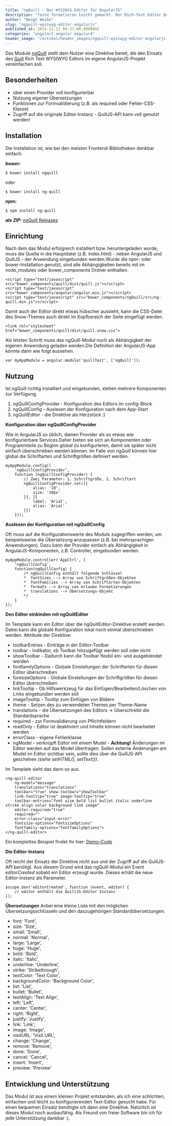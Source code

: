 ```yaml
---
title: "ngQuill - Der WYSIWYG Editor für AngularJS"
description: "Texte formatieren leicht gemacht. Der Rich-Text Editor QuillJS jetzt auch für eure AngularJS Anwendung."
author: "Bengt Weiße"
slug: "ngquill-wysiwyg-editor-angularjs"
published_at: 2015-12-11 08:37:00.000000Z
categories: "angular2 angular angular4"
header_image: "/artikel/header_images/ngquill-wysiwyg-editor-angularjs.jpg"
---
```


Das Module [ngQuill] stellt dem Nutzer eine Direktive bereit, die den Einsatz des [Quill] Rich Text WYSIWYG Editors im eigene AngularJS-Projekt vereinfachen soll.

## Besonderheiten
  - über einen Provider voll konfigurierbar
  - Nutzung eigener Übersetzungen
  - Funktionen zur Formvalidierung (z.B. als required oder Fehler-CSS-Klasse)
  - Zugriff auf die originale Editor-Instanz - QuillJS-API kann voll genutzt werden!

## Installation
Die Installation ist, wie bei den meisten Frontend-Bibliotheken denkbar einfach:

__*bower:*__

    $ bower install ngquill

oder

    $ bower install ng-quill


__*npm:*__

    $ npm install ng-quill

__*als ZIP:*__
[ngQuill Releases](https://github.com/KillerCodeMonkey/ngQuill/releases)

## Einrichtung
Nach dem das Modul erfolgreich installiert bzw. heruntergeladen wurde, muss die Quelle in die Hauptdatei (z.B. index.html) - neben AngularJS und QuillJS - der Anwendung eingebunden werden.Wurde die npm- oder bower-Installation genutzt, sind alle Abhängigkeiten bereits mit im node_modules oder bower_components Ordner enthalten.

    <script type="text/javascript" src="bower_components/quill/dist/quill.js"></script>
    <script type="text/javascript" src="bower_components/angular/angular.min.js"></script>
    <script type="text/javascript" src="bower_components/ngQuill/src/ng-quill.min.js"></script>

Damit auch der Editor direkt etwas hübscher aussieht, kann die CSS-Datei des Snow-Themes auch direkt im Kopfbereich der Seite eingefügt werden.

    <link rel="stylesheet" href="bower_components/quill/dist/quill.snow.css">

Als letzten Schritt muss das ngQuill-Modul noch als Abhängigkeit der eigenen Anwendung geladen werden.Die Definition der AngularJS-App könnte dann wie folgt aussehen.

    var myAppModule = angular.module('quillTest', ['ngQuill']);

## Nutzung
Ist ngQuill richtig installiert und eingebunden, stehen mehrere Komponenten zur Verfügung.

  1. ngQuillConfigProvider - Konfiguration des Editors im config-Block
  2. ngQuillConfig - Auslesen der Konfiguration nach dem App-Start
  3. ngQuillEditor - die Direktive als Herzstück :)

__Konfiguration über ngQuillConfigProvider__

Wie in AngularJS so üblich, dienen Provider als so etwas wie konfigurierbare Services.Daher bieten sie sich an Komponenten oder Programmteile zu Beginn global zu konfigurieren, damit sie später nicht einfach überschrieben werden können. Im Falle von ngQuill können hier global die Schriftarten und Schriftgrößen definiert werden.

    myAppModule.config([
        'ngQuillConfigProvider',
        function (ngQuillConfigProvider) {
            // Zwei Parameter: 1. Schriftgröße, 2. Schriftart
            ngQuillConfigProvider.set([{
                alias: '10',
                size: '10px'
            }], [{
                label: 'Arial',
                alias: 'Arial'
            }])
        }]);

__Auslesen der Konfiguration mit ngQuillConfig__

Oft muss auf die Konfigurationswerte des Moduls zugegriffen werden, um beispielsweise die Übersetzung anzupassen (z.B. bei mehrsprachigen Anwendungen). Dazu kann der Provider einfach als Abhängigkeit in AngularJS-Komponenten, z.B. Controller, eingebunden werden.

    myAppModule.controller('AppCtrl', [
        'ngQuillConfig',
        function(ngQuillConfig) {
            /* ngQuillConfig enthält folgende Schlüssel
            *  fontSizes --> Array von Schriftgrößen-Objekten
            *  fontFamilies --> Array von Schriftarten-Objekten
            *  formats --> Array von erlaube Formatierungen
            *  translations --> Übersetzungs-Objekt
            */
        }
    });

__Den Editor einbinden mit ngQuillEditor__

Im Template kann ein Editor über die ngQuillEditor-Direktive erstellt werden. Dabei kann die globale Konfiguration lokal noch einmal überschrieben werden.
Attribute der Direktive:

 - toolbarEntries - Einträge in der Editor-Toolbar
 - toolbar - Indikator, ob Toolbar hinzugefügt werden soll oder nicht
 - showToolbar - Dadurch kann die Toolbar flexbil ein- und ausgeblendet werden
 - fontfamilyOptions - Globale Einstellungen der Schriftarten für diesen Editor überschreiben
 - fontsizeOptions - Globale Einstellungen der Schriftgrößen für diesen Editor überschreiben
 - linkTooltip - Ob Hilfswerkzeug für das Einfügen/Bearbeiten/Löschen von Links eingebunden werden soll
 - imageTooltip - Tooltip zum Einfügen von Bildern
 - theme - Setzen des zu verwendeten Themes per Theme-Name
 - translations - die Übersetzungen des Editors -> Überschreibt die Standardsprache
 - required - zur Formvalidierung von Pflichtfeldern
 - readOnly - Editor ist deaktiviert und Inhalte können nicht bearbeitet werden
 - errorClass - eigene Fehlerklasse
 - ngModel - verknüpft Editor mit einem Model - __Achtung!__ Änderungen im Editor werden auf das Model übertragen. Sollen externe Änderungen am Model im Editor sichtbar sein, sollte dies über die QuillJS-API geschehen *(siehe setHTML(), setText())*.

Im Template sieht das dann so aus.

    <ng-quill-editor
        ng-model="message"
        translations="translations"
        toolbar="true" show-toolbar="showToolbar"
        link-tooltip="true" image-tooltip="true"
        toolbar-entries="font size bold list bullet italic underline strike align color background link image"
        editor-required="true"
        required=""
        error-class="input-error"
        fontsize-options="fontsizeOptions"
        fontfamily-options="fontfamilyOptions">
    </ng-quill-editor>

Ein komplettes Beispiel findet Ihr hier:
[Demo-Code]

__Die Editor-Instanz__

Oft reicht der Einsatz der Direktive nicht aus und der Zugriff auf die QuillJS-API benötigt. Aus diesem Grund wird das ngQuill-Modul ein Event *editorCreated* sobald ein Editor erzeugt wurde. Dieses erhält die neue Editor-Instanz als Parameter.

    $scope.$on('editorCreated', function (event, editor) {
        // editor enthält die QuillJS-Editor Instanz
    });

__Übersetzungen__
Anbei eine kleine Liste mit den möglichen Übersetzungsschlüsseln und den daszugehörigen Standardübersetzungen.

 - font: 'Font',
 - size: 'Size',
 - small: 'Small',
 - normal: 'Normal',
 - large: 'Large',
 - huge: 'Huge',
 - bold: 'Bold',
 - italic: 'Italic',
 - underline: 'Underline',
 - strike: 'Strikethrough',
 - textColor: 'Text Color',
 - backgroundColor: 'Background Color',
 - list: 'List',
 - bullet: 'Bullet',
 - textAlign: 'Text Align',
 - left: 'Left',
 - center: 'Center',
 - right: 'Right',
 - justify: 'Justify',
 - link: 'Link',
 - image: 'Image',
 - visitURL: 'Visit URL',
 - change: 'Change',
 - remove: 'Remove',
 - done: 'Done',
 - cancel: 'Cancel',
 - insert: 'Insert',
 - preview: 'Preview'

## Entwicklung und Unterstützung

Das Modul ist aus einem kleinen Projekt entstanden, als ich eine schlichten, einfachen und leicht zu konfigurierenden Text-Editor gesucht habe. Für einen bequemen Einsatz benötigte ich dann eine Direktive. Natürlich ist dieses Modul noch ausbaufähig. Als Freund von freier Software bin ich für jede Unterstützung dankbar :).

   [quill]: <http://quilljs.com/>
   [ngQuillReleases]: <https://github.com/KillerCodeMonkey/ngQuill/releases>
   [ngQuill]: <https://github.com/KillerCodeMonkey/ngQuill>
   [Demo-Code]: <https://github.com/KillerCodeMonkey/ngQuill/blob/master/demo.html>
 